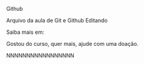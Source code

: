 Github

Arquivo da aula de Git e Github
Editando

Saiba mais em:

Gostou do curso, quer mais, ajude com uma doação.

NNNNNNNNNNNNNNNNN
